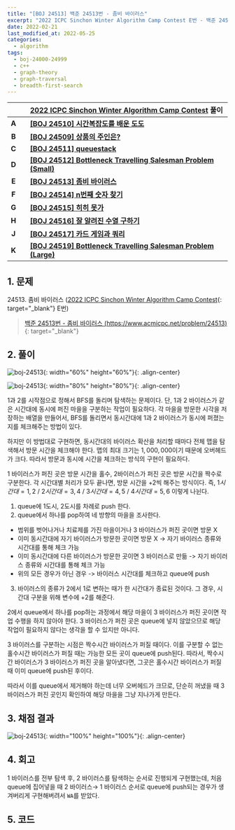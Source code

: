 ```yaml
---
title: "[BOJ 24513] 백준 24513번 - 좀비 바이러스"
excerpt: "2022 ICPC Sinchon Winter Algorithm Camp Contest E번 - 백준 24513번 좀비 바이러스 풀이"
date: 2022-02-21
last_modified_at: 2022-05-25
categories:
  - algorithm
tags:
  - boj-24000-24999
  - c++
  - graph-theory
  - graph-traversal
  - breadth-first-search
---
```


|||[2022 ICPC Sinchon Winter Algorithm Camp Contest](https://burningfalls.github.io/contest/swac2022-baekjoon-contest/) 풀이|
|:---:|:---:|:---|
|**A**||**[[BOJ 24510] 시간복잡도를 배운 도도](https://burningfalls.github.io/algorithm/boj-24510/)**|
|**B**||**[[BOJ 24509] 상품의 주인은?](https://burningfalls.github.io/algorithm/boj-24509/)**|
|**C**||**[[BOJ 24511] queuestack](https://burningfalls.github.io/algorithm/boj-24511/)**|
|**D**||**[[BOJ 24512] Bottleneck Travelling Salesman Problem (Small)](https://burningfalls.github.io/algorithm/boj-24512/)**|
|**E**||**[[BOJ 24513] 좀비 바이러스](https://burningfalls.github.io/algorithm/boj-24513/)**|
|**F**||**[[BOJ 24514] n번째 숫자 찾기](https://burningfalls.github.io/algorithm/boj-24514/)**|
|**G**||**[[BOJ 24515] 히히 못가](https://burningfalls.github.io/algorithm/boj-24515/)**|
|**H**||**[[BOJ 24516] 잘 알려진 수열 구하기](https://burningfalls.github.io/algorithm/boj-24516/)**|
|**J**||**[[BOJ 24517] 카드 게임과 쿼리](https://burningfalls.github.io/algorithm/boj-24517/)**|
|**K**||**[[BOJ 24519] Bottleneck Travelling Salesman Problem (Large)](https://burningfalls.github.io/algorithm/boj-24519/)**|

## 1. 문제
$24513$. 좀비 바이러스 ([2022 ICPC Sinchon Winter Algorithm Camp Contest](https://burningfalls.github.io/contest/2022-swac-baekjoon-contest/){: target="_blank"} E번)

> [백준 24513번 - 좀비 바이러스 (https://www.acmicpc.net/problem/24513)](https://www.acmicpc.net/problem/24513){: target="_blank"}

## 2. 풀이

![boj-24513](https://user-images.githubusercontent.com/30232837/161197339-60839d0e-bb48-483c-83d4-40de983c4a88.png "boj-24513"){: width="60%" height="60%"}{: .align-center}

![boj-24513](https://user-images.githubusercontent.com/30232837/161197385-6588b121-5a28-4013-a814-eb4e16ea261d.png "boj-24513"){: width="80%" height="80%"}{: .align-center}

$1$과 $2$를 시작점으로 정해서 BFS를 돌리며 탐색하는 문제이다. 단, $1$과 $2$ 바이러스가 같은 시간대에 동시에 퍼진 마을을 구분하는 작업이 필요하다. 각 마을을 방문한 시각을 저장하는 배열을 만들어서, BFS를 돌리면서 동시간대에 $1$과 $2$ 바이러스가 동시에 퍼졌는지를 체크해주는 방법이 있다. 

하지만 이 방법대로 구현하면, 동시간대의 바이러스 확산을 처리할 때마다 전체 맵을 탐색해서 방문 시간을 체크해야 한다. 맵의 최대 크기는 $1,000,000$이기 때문에 오버헤드가 크다. 따라서 방문과 동시에 시간을 체크하는 방식의 구현이 필요하다.

$1$ 바이러스가 퍼진 곳은 방문 시간을 홀수, $2$바이러스가 퍼진 곳은 방문 시간을 짝수로 구분한다. 각 시간대별 처리가 모두 끝나면, 방문 시간을 $+2$씩 해주는 방식이다. 즉, $1시간대=1,2$ / $2시간대=3,4$ / $3시간대=4,5$ / $4시간대=5,6$ 이렇게 나뉜다.

1.	queue에 $1$도시, $2$도시를 차례로 push 한다.
2.	queue에서 하나를 pop하여 네 방향의 마을을 조사한다.
- 범위를 벗어나거나 치료제를 가진 마을이거나 $3$ 바이러스가 퍼진 곳이면 방문 X
- 이미 동시간대에 자기 바이러스가 방문한 곳이면 방문 X -> 자기 바이러스 종류와 시간대를 통해 체크 가능
- 이미 동시간대에 다른 바이러스가 방문한 곳이면 $3$ 바이러스로 만듦 -> 자기 바이러스 종류와 시간대를 통해 체크 가능
- 위의 모든 경우가 아닌 경우 -> 바이러스 시간대를 체크하고 queue에 push

3. 바이러스의 종류가 $2$에서 $1$로 변하는 때가 한 시간대가 종료된 것이다. 그 경우, 시간대 구분을 위해 변수에 $+2$를 해준다.

$2$에서 queue에서 하나를 pop하는 과정에서 해당 마을이 $3$ 바이러스가 퍼진 곳이면 작업 수행을 하지 않아야 한다. $3$ 바이러스가 퍼진 곳은 queue에 넣지 않았으므로 해당 작업이 필요하지 않다는 생각을 할 수 있지만 아니다. 

$3$ 바이러스를 구분하는 시점은 짝수시간 바이러스가 퍼질 때이다. 이를 구분할 수 없는 홀수시간 바이러스가 퍼질 때는 가능한 모든 곳이 queue에 push된다. 따라서, 짝수시간 바이러스가 $3$ 바이러스가 퍼진 곳을 알아냈다면, 그곳은 홀수시간 바이러스가 퍼질 때 이미 queue에 push된 후이다. 

따라서 이를 queue에서 제거해야 하는데 너무 오버헤드가 크므로, 단순히 꺼냈을 때 $3$ 바이러스가 퍼진 곳인지 확인하여 해당 마을을 그냥 지나가게 만든다.

## 3. 채점 결과

![boj-24513](https://user-images.githubusercontent.com/30232837/161197432-fad30580-4820-4b1c-9e94-c518538027bc.png "boj-24513"){: width="100%" height="100%"}{: .align-center}

## 4. 회고

$1$ 바이러스를 전부 탐색 후, $2$ 바이러스를 탐색하는 순서로 진행되게 구현했는데, 처음 queue에 집어넣을 때 $2$ 바이러스$\rightarrow$ $1$ 바이러스 순서로 queue에 push되는 경우가 생겨버리게 구현해버려서 `WA`를 받았다.

## 5. 코드

<script src="https://gist.github.com/BurningFalls/056a5647004ef11ee7e1a809c7808efd.js"></script>